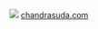 ![](https://user-images.githubusercontent.com/18350557/176309783-0785949b-9127-417c-8b55-ab5a4333674e.gif)
[chandrasuda.com](chandrasuda.com)
